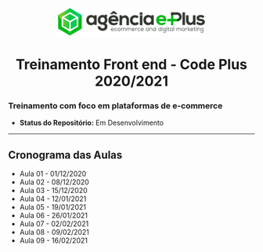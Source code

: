 <div align='center'>
  <img
    src="./assets/agencia-eplus-n-logo.png"
    alt="code_plus"
    width="300px"
  />
</div>

<h1 align="center">
    Treinamento Front end - Code Plus 2020/2021
</h1>

### Treinamento com foco em plataformas de e-commerce

- **Status do Repositório:** Em Desenvolvimento

---

## Cronograma das Aulas

- Aula 01 - 01/12/2020
- Aula 02 - 08/12/2020
- Aula 03 - 15/12/2020
- Aula 04 - 12/01/2021
- Aula 05 - 19/01/2021
- Aula 06 - 26/01/2021
- Aula 07 - 02/02/2021
- Aula 08 - 09/02/2021
- Aula 09 - 16/02/2021
